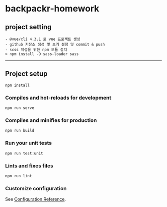 # backpackr-homework

## project setting
```
- @vue/cli 4.3.1 로 vue 프로젝트 생성
- github 저장소 생성 및 초기 설정 및 commit & push
- scss 작성을 위한 npm 모듈 설치
> npm install -D sass-loader sass

```



---

## Project setup
```
npm install
```

### Compiles and hot-reloads for development
```
npm run serve
```

### Compiles and minifies for production
```
npm run build
```

### Run your unit tests
```
npm run test:unit
```

### Lints and fixes files
```
npm run lint
```

### Customize configuration
See [Configuration Reference](https://cli.vuejs.org/config/).
